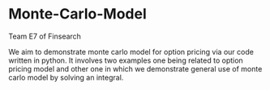 # Monte-Carlo-Model
Team E7 of Finsearch

We aim to demonstrate monte carlo model for option pricing via our code written in python.
It involves two examples one being related to option pricing model and other one in which we demonstrate general use of monte carlo model by solving an integral.
